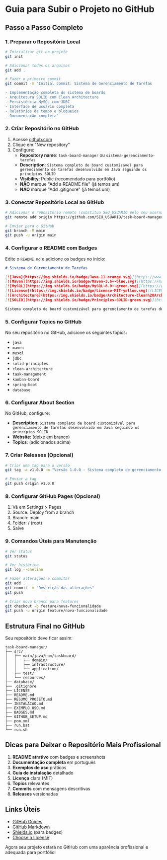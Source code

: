# Guia para Subir o Projeto no GitHub

## Passo a Passo Completo

### 1. Preparar o Repositório Local

```bash
# Inicializar git no projeto
git init

# Adicionar todos os arquivos
git add .

# Fazer o primeiro commit
git commit -m "Initial commit: Sistema de Gerenciamento de Tarefas

- Implementação completa do sistema de boards
- Arquitetura SOLID com Clean Architecture
- Persistência MySQL com JDBC
- Interface de usuário completa
- Relatórios de tempo e bloqueios
- Documentação completa"
```

### 2. Criar Repositório no GitHub

1. Acesse [github.com](https://github.com)
2. Clique em "New repository"
3. Configure:
   - **Repository name**: `task-board-manager` ou `sistema-gerenciamento-tarefas`
   - **Description**: `Sistema completo de board customizável para gerenciamento de tarefas desenvolvido em Java seguindo os princípios SOLID`
   - **Visibility**: Public (recomendado para portfólio)
   - **NÃO** marque "Add a README file" (já temos um)
   - **NÃO** marque "Add .gitignore" (já temos um)

### 3. Conectar Repositório Local ao GitHub

```bash
# Adicionar o repositório remoto (substitua SEU_USUARIO pelo seu username)
git remote add origin https://github.com/SEU_USUARIO/task-board-manager.git

# Enviar para o GitHub
git branch -M main
git push -u origin main
```

### 4. Configurar o README com Badges

Edite o `README.md` e adicione os badges no início:

```markdown
# Sistema de Gerenciamento de Tarefas

[![Java](https://img.shields.io/badge/Java-11-orange.svg)](https://www.oracle.com/java/)
[![Maven](https://img.shields.io/badge/Maven-3.6+-blue.svg)](https://maven.apache.org/)
[![MySQL](https://img.shields.io/badge/MySQL-8.0+-green.svg)](https://www.mysql.com/)
[![License](https://img.shields.io/badge/License-MIT-yellow.svg)](LICENSE)
[![Architecture](https://img.shields.io/badge/Architecture-Clean%20Architecture-blue.svg)](https://blog.cleancoder.com/uncle-bob/2012/08/13/the-clean-architecture.html)
[![SOLID](https://img.shields.io/badge/Principles-SOLID-green.svg)](https://en.wikipedia.org/wiki/SOLID)

Sistema completo de board customizável para gerenciamento de tarefas desenvolvido em Java seguindo os princípios SOLID.
```

### 5. Configurar Topics no GitHub

No seu repositório no GitHub, adicione os seguintes topics:
- `java`
- `maven`
- `mysql`
- `jdbc`
- `solid-principles`
- `clean-architecture`
- `task-management`
- `kanban-board`
- `spring-boot`
- `database`

### 6. Configurar About Section

No GitHub, configure:
- **Description**: `Sistema completo de board customizável para gerenciamento de tarefas desenvolvido em Java seguindo os princípios SOLID`
- **Website**: (deixe em branco)
- **Topics**: (adicionados acima)

### 7. Criar Releases (Opcional)

```bash
# Criar uma tag para a versão
git tag -a v1.0.0 -m "Versão 1.0.0 - Sistema completo de gerenciamento de tarefas"

# Enviar a tag
git push origin v1.0.0
```

### 8. Configurar GitHub Pages (Opcional)

1. Vá em Settings > Pages
2. Source: Deploy from a branch
3. Branch: main
4. Folder: / (root)
5. Salve

### 9. Comandos Úteis para Manutenção

```bash
# Ver status
git status

# Ver histórico
git log --oneline

# Fazer alterações e commitar
git add .
git commit -m "Descrição das alterações"
git push

# Criar nova branch para features
git checkout -b feature/nova-funcionalidade
git push -u origin feature/nova-funcionalidade
```

## Estrutura Final no GitHub

Seu repositório deve ficar assim:

```
task-board-manager/
├── src/
│   ├── main/java/com/taskboard/
│   │   ├── domain/
│   │   ├── infrastructure/
│   │   └── application/
│   ├── test/
│   └── resources/
├── database/
├── .gitignore
├── LICENSE
├── README.md
├── RESUMO_PROJETO.md
├── INSTALACAO.md
├── EXEMPLO_USO.md
├── BADGES.md
├── GITHUB_SETUP.md
├── pom.xml
├── run.bat
└── run.sh
```

## Dicas para Deixar o Repositório Mais Profissional

1. **README atrativo** com badges e screenshots
2. **Documentação completa** em português
3. **Exemplos de uso** práticos
4. **Guia de instalação** detalhado
5. **Licença** clara (MIT)
6. **Topics** relevantes
7. **Commits** com mensagens descritivas
8. **Releases** versionadas

## Links Úteis

- [GitHub Guides](https://guides.github.com/)
- [GitHub Markdown](https://docs.github.com/en/github/writing-on-github)
- [Shields.io](https://shields.io/) (para badges)
- [Choose a License](https://choosealicense.com/)

Agora seu projeto estará no GitHub com uma aparência profissional e adequada para portfólio! 